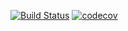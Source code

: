 [![Build Status](https://travis-ci.org/httpoz/coveroz.svg)](https://travis-ci.org/httpoz/coveroz)
[![codecov](https://codecov.io/gh/httpoz/coveroz/branch/master/graph/badge.svg)](https://codecov.io/gh/httpoz/coveroz)
